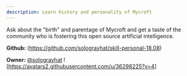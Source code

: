 ```yaml
---
description: Learn history and personality of Mycroft
---
```

Ask about the "birth" and parentage of Mycroft and get a taste of the community
who is fostering this open source artificial intelligence.

**Github:** (https://github.com/solograyhat/skill-personal-18.08)

**Owner:** [@solograyhat](https://github.com/solograyhat) ![https://avatars2.githubusercontent.com/u/36298225?v=4]

